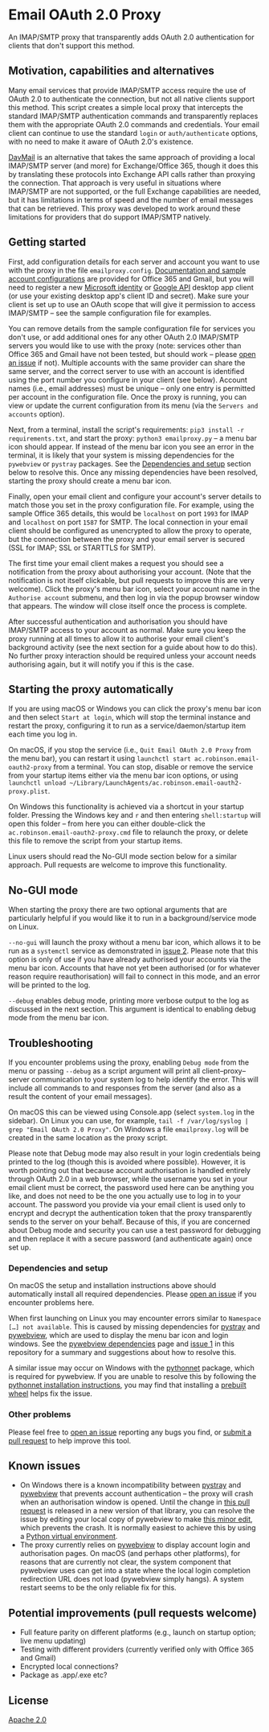 # Email OAuth 2.0 Proxy
An IMAP/SMTP proxy that transparently adds OAuth 2.0 authentication for clients that don't support this method.


## Motivation, capabilities and alternatives
Many email services that provide IMAP/SMTP access require the use of OAuth 2.0 to authenticate the connection, but not all native clients support this method. This script creates a simple local proxy that intercepts the standard IMAP/SMTP authentication commands and transparently replaces them with the appropriate OAuth 2.0 commands and credentials. Your email client can continue to use the standard `login` or `auth/authenticate` options, with no need to make it aware of OAuth 2.0's existence.

[DavMail](http://davmail.sourceforge.net/) is an alternative that takes the same approach of providing a local IMAP/SMTP server (and more) for Exchange/Office 365, though it does this by translating these protocols into Exchange API calls rather than proxying the connection. That approach is very useful in situations where IMAP/SMTP are not supported, or the full Exchange capabilities are needed, but it has limitations in terms of speed and the number of email messages that can be retrieved. This proxy was developed to work around these limitations for providers that do support IMAP/SMTP natively.


## Getting started
First, add configuration details for each server and account you want to use with the proxy in the file `emailproxy.config`. [Documentation and sample account configurations](emailproxy.config) are provided for Office 365 and Gmail, but you will need to register a new [Microsoft identity](https://docs.microsoft.com/en-us/azure/active-directory/develop/quickstart-register-app) or [Google API](https://developers.google.com/identity/protocols/oauth2/native-app) desktop app client (or use your existing desktop app's client ID and secret). Make sure your client is set up to use an OAuth scope that will give it permission to access IMAP/SMTP – see the sample configuration file for examples.

You can remove details from the sample configuration file for services you don't use, or add additional ones for any other OAuth 2.0 IMAP/SMTP servers you would like to use with the proxy (note: services other than Office 365 and Gmail have not been tested, but should work – please [open an issue](https://github.com/simonrob/email-oauth2-proxy/issues) if not). Multiple accounts with the same provider can share the same server, and the correct server to use with an account is identified using the port number you configure in your client (see below). Account names (i.e., email addresses) must be unique – only one entry is permitted per account in the configuration file. Once the proxy is running, you can view or update the current configuration from its menu (via the `Servers and accounts` option).

Next, from a terminal, install the script's requirements: `pip3 install -r requirements.txt`, and start the proxy: `python3 emailproxy.py` – a menu bar icon should appear. If instead of the menu bar icon you see an error in the terminal, it is likely that your system is missing dependencies for the `pywebview` or `pystray` packages. See the [Dependencies and setup](https://github.com/simonrob/email-oauth2-proxy#dependencies-and-setup) section below to resolve this. Once any missing dependencies have been resolved, starting the proxy should create a menu bar icon.

Finally, open your email client and configure your account's server details to match those you set in the proxy configuration file. For example, using the sample Office 365 details, this would be `localhost` on port `1993` for IMAP and `localhost` on port `1587` for SMTP. The local connection in your email client should be configured as unencrypted to allow the proxy to operate, but the connection between the proxy and your email server is secured (SSL for IMAP; SSL or STARTTLS for SMTP).

The first time your email client makes a request you should see a notification from the proxy about authorising your account. (Note that the notification is not itself clickable, but pull requests to improve this are very welcome). Click the proxy's menu bar icon, select your account name in the `Authorise account` submenu, and then log in via the popup browser window that appears. The window will close itself once the process is complete.

After successful authentication and authorisation you should have IMAP/SMTP access to your account as normal. Make sure you keep the proxy running at all times to allow it to authorise your email client's background activity (see the next section for a guide about how to do this). No further proxy interaction should be required unless your account needs authorising again, but it will notify you if this is the case.


## Starting the proxy automatically
If you are using macOS or Windows you can click the proxy's menu bar icon and then select `Start at login`, which will stop the terminal instance and restart the proxy, configuring it to run as a service/daemon/startup item each time you log in.

On macOS, if you stop the service (i.e., `Quit Email OAuth 2.0 Proxy` from the menu bar), you can restart it using `launchctl start ac.robinson.email-oauth2-proxy` from a terminal. You can stop, disable or remove the service from your startup items either via the menu bar icon options, or using `launchctl unload ~/Library/LaunchAgents/ac.robinson.email-oauth2-proxy.plist`.

On Windows this functionality is achieved via a shortcut in your startup folder. Pressing the Windows key and `r` and then entering `shell:startup` will open this folder – from here you can either double-click the `ac.robinson.email-oauth2-proxy.cmd` file to relaunch the proxy, or delete this file to remove the script from your startup items.

Linux users should read the No-GUI mode section below for a similar approach. Pull requests are welcome to improve this functionality.


## No-GUI mode
When starting the proxy there are two optional arguments that are particularly helpful if you would like it to run in a background/service mode on Linux.

`--no-gui` will launch the proxy without a menu bar icon, which allows it to be run as a `systemctl` service as demonstrated in [issue 2](https://github.com/simonrob/email-oauth2-proxy/issues/2#issuecomment-839713677). Please note that this option is only of use if you have already authorised your accounts via the menu bar icon. Accounts that have not yet been authorised (or for whatever reason require reauthorisation) will fail to connect in this mode, and an error will be printed to the log.

`--debug` enables debug mode, printing more verbose output to the log as discussed in the next section. This argument is identical to enabling debug mode from the menu bar icon.


## Troubleshooting
If you encounter problems using the proxy, enabling `Debug mode` from the menu or passing `--debug` as a script argument will print all client–proxy–server communication to your system log to help identify the error. This will include all commands to and responses from the server (and also as a result the content of your email messages).

On macOS this can be viewed using Console.app (select `system.log` in the sidebar). On Linux you can use, for example, `tail -f /var/log/syslog | grep "Email OAuth 2.0 Proxy"`. On Windows a file `emailproxy.log` will be created in the same location as the proxy script.

Please note that Debug mode may also result in your login credentials being printed to the log (though this is avoided where possible). However, it is worth pointing out that because account authorisation is handled entirely through OAuth 2.0 in a web browser, while the username you set in your email client must be correct, the password used here can be anything you like, and does not need to be the one you actually use to log in to your account. The password you provide via your email client is used only to encrypt and decrypt the authentication token that the proxy transparently sends to the server on your behalf. Because of this, if you are concerned about Debug mode and security you can use a test password for debugging and then replace it with a secure password (and authenticate again) once set up.

### Dependencies and setup
On macOS the setup and installation instructions above should automatically install all required dependencies. Please [open an issue](https://github.com/simonrob/email-oauth2-proxy/issues) if you encounter problems here.

When first launching on Linux you may encounter errors similar to `Namespace […] not available`. This is caused by missing dependencies for [pystray](https://github.com/moses-palmer/pystray/) and [pywebview](https://github.com/r0x0r/pywebview/), which are used to display the menu bar icon and login windows. See the [pywebview dependencies](https://pywebview.flowrl.com/guide/installation.html#dependencies) page and [issue 1](https://github.com/simonrob/email-oauth2-proxy/issues/1#issuecomment-831746642) in this repository for a summary and suggestions about how to resolve this.

A similar issue may occur on Windows with the [pythonnet](https://github.com/pythonnet/pythonnet) package, which is required for pywebview. If you are unable to resolve this by following the [pythonnet installation instructions](https://github.com/pythonnet/pythonnet/wiki/Installation), you may find that installing a [prebuilt wheel](https://www.lfd.uci.edu/~gohlke/pythonlibs/#pythonnet) helps fix the issue.

### Other problems
Please feel free to [open an issue](https://github.com/simonrob/email-oauth2-proxy/issues) reporting any bugs you find, or [submit a pull request](https://github.com/simonrob/email-oauth2-proxy/pulls) to help improve this tool.


## Known issues
- On Windows there is a known incompatibility between [pystray](https://github.com/moses-palmer/pystray/) and [pywebview](https://github.com/r0x0r/pywebview/) that prevents account authentication – the proxy will crash when an authorisation window is opened. Until the change in [this pull request](https://github.com/r0x0r/pywebview/pull/724) is released in a new version of that library, you can resolve the issue by editing your local copy of pywebview to make [this minor edit](https://github.com/r0x0r/pywebview/pull/724/commits/10e2876e8e58d01a297fa1ef83c34d0aad8a7fbb), which prevents the crash. It is normally easiest to achieve this by using a [Python virtual environment](https://docs.python.org/3/library/venv.html).
- The proxy currently relies on [pywebview](https://github.com/r0x0r/pywebview/) to display account login and authorisation pages. On macOS (and perhaps other platforms), for reasons that are currently not clear, the system component that pywebview uses can get into a state where the local login completion redirection URL does not load (pywebview simply hangs). A system restart seems to be the only reliable fix for this.


## Potential improvements (pull requests welcome)
- Full feature parity on different platforms (e.g., launch on startup option; live menu updating)
- Testing with different providers (currently verified only with Office 365 and Gmail)
- Encrypted local connections?
- Package as .app/.exe etc?


## License
[Apache 2.0](https://github.com/simonrob/email-oauth2-proxy/blob/main/LICENSE)
